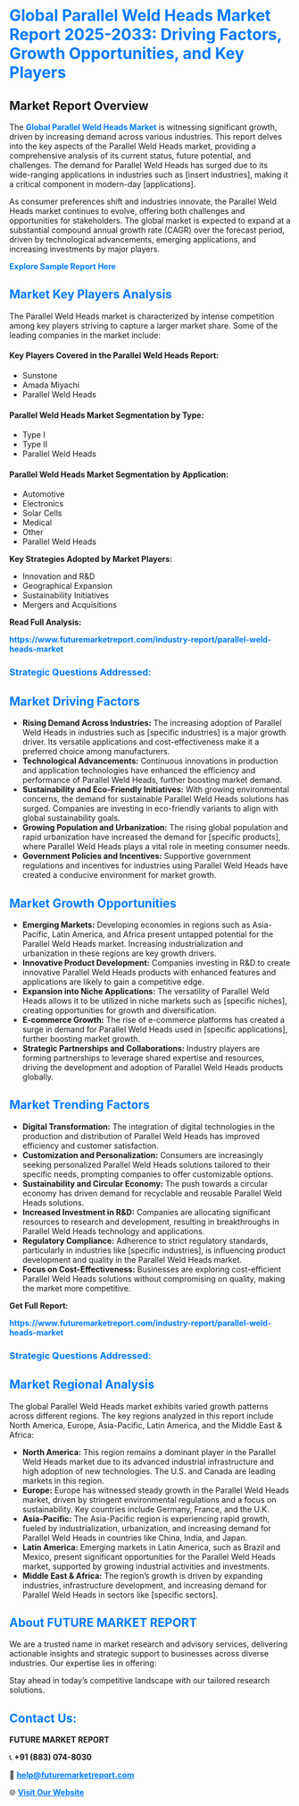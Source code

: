 <h1 style="color: #007BFF;">Global Parallel Weld Heads Market Report 2025-2033: Driving Factors, Growth Opportunities, and Key Players</h1>

<section id="overview">
<h2>Market Report Overview</h2>
<p>The <a href="https://www.futuremarketreport.com/industry-report/parallel-weld-heads-market" style="color: #007BFF; text-decoration: none;"><strong>Global Parallel Weld Heads Market</strong></a> is witnessing significant growth, driven by increasing demand across various industries. This report delves into the key aspects of the Parallel Weld Heads market, providing a comprehensive analysis of its current status, future potential, and challenges. The demand for Parallel Weld Heads has surged due to its wide-ranging applications in industries such as [insert industries], making it a critical component in modern-day [applications].</p>
<p>As consumer preferences shift and industries innovate, the Parallel Weld Heads market continues to evolve, offering both challenges and opportunities for stakeholders. The global market is expected to expand at a substantial compound annual growth rate (CAGR) over the forecast period, driven by technological advancements, emerging applications, and increasing investments by major players.</p>
</section>

<section id="overview">
<p><a href="https://www.futuremarketreport.com/request-sample/reportId=96905" style="color: #007BFF; text-decoration: none;"><strong>Explore Sample Report Here</strong></a></p>
</section>

<section id="key-players">
<h2 style="color: #007BFF;">Market Key Players Analysis</h2>
<p>The Parallel Weld Heads market is characterized by intense competition among key players striving to capture a larger market share. Some of the leading companies in the market include:</p>
<h4>Key Players Covered in the Parallel Weld Heads Report:</h4>
<ul><li>Sunstone</li><li>Amada Miyachi</li><li>Parallel Weld Heads</li></ul>
<h4>Parallel Weld Heads Market Segmentation by Type:</h4>
<ul><li>Type I</li><li>Type II</li><li>Parallel Weld Heads</li></ul>

<h4>Parallel Weld Heads Market Segmentation by Application:</h4>
<ul><li>Automotive</li><li>Electronics</li><li>Solar Cells</li><li>Medical</li><li>Other</li><li>Parallel Weld Heads</li></ul>
<p><strong>Key Strategies Adopted by Market Players:</strong></p>
<ul>
<li>Innovation and R&D</li>
<li>Geographical Expansion</li>
<li>Sustainability Initiatives</li>
<li>Mergers and Acquisitions</li>
</ul>
</section>

<section>
<p><strong>Read Full Analysis: </strong></p><a href="https://www.futuremarketreport.com/industry-report/parallel-weld-heads-market" style="color: #007BFF; text-decoration: none;"><strong>https://www.futuremarketreport.com/industry-report/parallel-weld-heads-market</strong></a>
<h3 style="color: #007BFF;">Strategic Questions Addressed:</h3>
</section>

<section id="driving-factors">
<h2 style="color: #007BFF;">Market Driving Factors</h2>
<ul>
<li><strong>Rising Demand Across Industries:</strong> The increasing adoption of Parallel Weld Heads in industries such as [specific industries] is a major growth driver. Its versatile applications and cost-effectiveness make it a preferred choice among manufacturers.</li>
<li><strong>Technological Advancements:</strong> Continuous innovations in production and application technologies have enhanced the efficiency and performance of Parallel Weld Heads, further boosting market demand.</li>
<li><strong>Sustainability and Eco-Friendly Initiatives:</strong> With growing environmental concerns, the demand for sustainable Parallel Weld Heads solutions has surged. Companies are investing in eco-friendly variants to align with global sustainability goals.</li>
<li><strong>Growing Population and Urbanization:</strong> The rising global population and rapid urbanization have increased the demand for [specific products], where Parallel Weld Heads plays a vital role in meeting consumer needs.</li>
<li><strong>Government Policies and Incentives:</strong> Supportive government regulations and incentives for industries using Parallel Weld Heads have created a conducive environment for market growth.</li>
</ul>
</section>

<section id="growth-opportunities">
<h2 style="color: #007BFF;">Market Growth Opportunities</h2>
<ul>
<li><strong>Emerging Markets:</strong> Developing economies in regions such as Asia-Pacific, Latin America, and Africa present untapped potential for the Parallel Weld Heads market. Increasing industrialization and urbanization in these regions are key growth drivers.</li>
<li><strong>Innovative Product Development:</strong> Companies investing in R&D to create innovative Parallel Weld Heads products with enhanced features and applications are likely to gain a competitive edge.</li>
<li><strong>Expansion into Niche Applications:</strong> The versatility of Parallel Weld Heads allows it to be utilized in niche markets such as [specific niches], creating opportunities for growth and diversification.</li>
<li><strong>E-commerce Growth:</strong> The rise of e-commerce platforms has created a surge in demand for Parallel Weld Heads used in [specific applications], further boosting market growth.</li>
<li><strong>Strategic Partnerships and Collaborations:</strong> Industry players are forming partnerships to leverage shared expertise and resources, driving the development and adoption of Parallel Weld Heads products globally.</li>
</ul>
</section>

<section id="trending-factors">
<h2 style="color: #007BFF;">Market Trending Factors</h2>
<ul>
<li><strong>Digital Transformation:</strong> The integration of digital technologies in the production and distribution of Parallel Weld Heads has improved efficiency and customer satisfaction.</li>
<li><strong>Customization and Personalization:</strong> Consumers are increasingly seeking personalized Parallel Weld Heads solutions tailored to their specific needs, prompting companies to offer customizable options.</li>
<li><strong>Sustainability and Circular Economy:</strong> The push towards a circular economy has driven demand for recyclable and reusable Parallel Weld Heads solutions.</li>
<li><strong>Increased Investment in R&D:</strong> Companies are allocating significant resources to research and development, resulting in breakthroughs in Parallel Weld Heads technology and applications.</li>
<li><strong>Regulatory Compliance:</strong> Adherence to strict regulatory standards, particularly in industries like [specific industries], is influencing product development and quality in the Parallel Weld Heads market.</li>
<li><strong>Focus on Cost-Effectiveness:</strong> Businesses are exploring cost-efficient Parallel Weld Heads solutions without compromising on quality, making the market more competitive.</li>
</ul>
</section>

<section>
<p><strong>Get Full Report: </strong></p><a href="https://www.futuremarketreport.com/industry-report/parallel-weld-heads-market" style="color: #007BFF; text-decoration: none;"><strong>https://www.futuremarketreport.com/industry-report/parallel-weld-heads-market</strong></a>
<h3 style="color: #007BFF;">Strategic Questions Addressed:</h3>
</section>


<section id="regional-analysis">
<h2 style="color: #007BFF;">Market Regional Analysis</h2>
<p>The global Parallel Weld Heads market exhibits varied growth patterns across different regions. The key regions analyzed in this report include North America, Europe, Asia-Pacific, Latin America, and the Middle East & Africa:</p>
<ul>
<li><strong>North America:</strong> This region remains a dominant player in the Parallel Weld Heads market due to its advanced industrial infrastructure and high adoption of new technologies. The U.S. and Canada are leading markets in this region.</li>
<li><strong>Europe:</strong> Europe has witnessed steady growth in the Parallel Weld Heads market, driven by stringent environmental regulations and a focus on sustainability. Key countries include Germany, France, and the U.K.</li>
<li><strong>Asia-Pacific:</strong> The Asia-Pacific region is experiencing rapid growth, fueled by industrialization, urbanization, and increasing demand for Parallel Weld Heads in countries like China, India, and Japan.</li>
<li><strong>Latin America:</strong> Emerging markets in Latin America, such as Brazil and Mexico, present significant opportunities for the Parallel Weld Heads market, supported by growing industrial activities and investments.</li>
<li><strong>Middle East & Africa:</strong> The region’s growth is driven by expanding industries, infrastructure development, and increasing demand for Parallel Weld Heads in sectors like [specific sectors].</li>
</ul>
</section>

<footer>
<h2 style="color: #007BFF;">About FUTURE MARKET REPORT</h2>
<p>We are a trusted name in market research and advisory services, delivering actionable insights and strategic support to businesses across diverse industries. Our expertise lies in offering:</p>

<p>Stay ahead in today’s competitive landscape with our tailored research solutions.</p>

<h2 style="color: #007BFF;">Contact Us:</h2>
<p><strong>FUTURE MARKET REPORT</strong></p>
<p>📞 <strong>+91 (883) 074-8030</strong></p>
<p>📧 <strong><a href="mailto:help@futuremarketreport.com" style="color: #007BFF;">help@futuremarketreport.com</a></strong></p>
<p>🌐 <strong><a href="https://www.futuremarketreport.com/" style="color: #007BFF;">Visit Our Website</a></strong></p>
</footer>